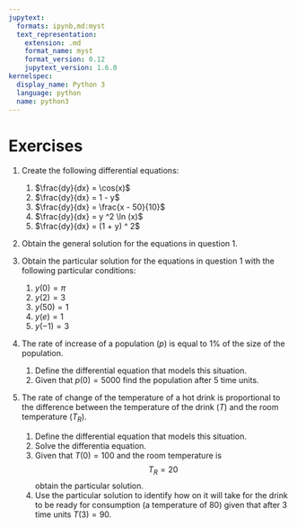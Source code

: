 ```yaml
---
jupytext:
  formats: ipynb,md:myst
  text_representation:
    extension: .md
    format_name: myst
    format_version: 0.12
    jupytext_version: 1.6.0
kernelspec:
  display_name: Python 3
  language: python
  name: python3
---
```


# Exercises

1. Create the following differential equations:

   1. $\frac{dy}{dx} = \cos(x)$
   2. $\frac{dy}{dx} = 1 - y$
   3. $\frac{dy}{dx} = \frac{x - 50}{10}$
   4. $\frac{dy}{dx} = y ^2 \ln (x)$
   5. $\frac{dy}{dx} = (1 + y) ^ 2$

2. Obtain the general solution for the equations in question 1.

3. Obtain the particular solution for the equations in question 1 with
   the following particular conditions:

   1. $y(0) = \pi$
   2. $y(2) = 3$
   3. $y(50) = 1$
   4. $y(e) = 1$
   5. $y(-1) = 3$

4. The rate of increase of a population ($p$) is equal to 1% of the size of the
   population.

   1. Define the differential equation that models this situation.
   2. Given that $p(0)=5000$ find the population after 5 time units.

5. The rate of change of the temperature of a hot drink is proportional to the
   difference between the temperature of the drink ($T$) and the room temperature ($T_R$).

   1. Define the differential equation that models this situation.
   2. Solve the differentia equation.
   3. Given that $T(0) = 100$ and the room temperature is $$T_R=20$$ obtain the
      particular solution.
   4. Use the particular solution to identify how on it will take for the drink
      to be ready for consumption (a temperature of 80) given that after 3 time
      units $T(3)=90$.
